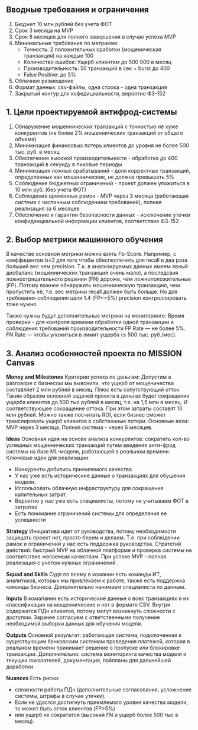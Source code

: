 ## Вводные требования и ограничения
1. Бюджет 10 млн рублей без учета ФОТ
2. Срок 3 месяца на MVP
3. Срок 6 месяцев для полного завершения в случае успеха MVP
4. Минимальные требования по метрикам:
   * Точность: 2 положительных сработки (мощеническая транзакция) на каждые 100
   * Количество ошибок: Ущерб клиентам до 500 000 в месяц
   * Производительность: 50 транзакций в сек + burst до 400
   * False Positive: до 5%
5. Облачное размещение
6. Формат данных: csv-файлы, одна строка - одна транзакция
7. Закрытый контур для кофедициальности, вероятно ФЗ-152

## 1. Цели проектируемой антифрод-системы

1. Обнаружение мошеннических транзакций с точностью не хуже конкурентов (не более 2% мошеннических транзакций от общего объема)
2. Минимизация финансовых потерь клиентов до уровня не более 500 тыс. руб. в месяц
3. Обеспечение высокой производительности - обработка до 400 транзакций в секунду в пиковые периоды
4. Минимизация ложных срабатываний - доля корректных транзакций, определенных как мошеннические, не должна превышать 5%
5. Соблюдение бюджетных ограничений - проект должен уложиться в 10 млн руб. (без учета ФОТ)
6. Соблюдение временных рамок - MVP через 3 месяца (работающая система с частичным соблюдением требований), полная реализация за 6 месяцев
7. Обеспечение и гарантии безопасности данных - исключение утечки конфиденциальной информации клиентов, соответствие ФЗ-152

## 2. Выбор метрики машинного обучения

В качестве основной метрики можно взять Fb-Score. Например, с коеффицентом b=2 для того чтобы обеспеспечить для recall в два раза больший вес чем precision. Т.к. в анализируемых данных имеем явный дисбаланс (мошеннических транзакций очень мало), а последсвия ложноотрицательного решения (FN) дороже, чем ложноположительные (FP). Потому важнее обнаружить мошенническую транзакцию, чем пропустить её, т.е. вес метрики recall должен быть больше. Но для требования соблюдения цели 1.4 (FP<=5%) precision контроллировать тоже нужно.

Также нужны будут дополнительные метрики на мониторинге:
Время проверки - для контроля времени обработки одной транзакции и соблюдения требований производительности
FP Rate — не более 5%.
FN Rate — чтобы уложиться в лимит ущерба (≤ 500 тыс. руб./мес).



## 3. Анализ особенностей проекта по MISSION Canvas

**Money and Milestones** 
Критерии успеха по деньгам: Допустим в разговоре с бизнесом мы выяснили, что ущерб от мощеничества составляет 2 млн рублей в месяц. Плюс есть сопутствующий отток. Таким образом основной задачей проекта в деньгах будет сокращение ущерба клиентов до 500 тыс рублей в месяц, т.е. на 1,5 млн в месяц. И соответствующее сокращение оттока. При этом затраты составят 10 млн рублей. Можно также посчитать ROI, если бизнес сможет транслировать ущерб клиентов в собственные потери.
Основные вехи: MVP через 3 месяца. Полная система - через 6 месяцев.

**Ideas** 
Основная идея на основе анализа конкурентов: сократить кол-во успешных мощеннических транзакций путем введения анти-фрод системы на базе ML-модели, работающей в реальном времени. Ключевые идеи для реализации:
* Конкуренты добились приемлемого качества.
* У нас уже есть исторические данные о транзакциях для обушения модели. 
* Использовать облачную инфраструктуру для сокращения капительных затрат.
* Вероятно у нас уже есть специалисты, потому не учитываем ФОТ в затратах
* Есть понимание ограничений системы для определения ее успешности

**Strategy**
Инициатива идет от руководства, потому необходимости защищать проект нет, просто берем и делаем. Т.е. при соблюдении рамок и ограничений у нас есть поддержка руководства. Стратегий действий: быстрый MVP на облачной платформе и проверка системы на соответствие желаемым качествам. При успехе MVP - полная реализация с учетом нужных ограничений.

**Squad and Skills**
Судя по всему в комании есть команды ИТ, аналитиков, которых мы привлекаем к работе, также есть поддержка команды бизнеса. Дополнительно нанимаем специалиста по данным.

**Inputs**
В комапании есть исторические данные о всех транзакциях и их классификация на мощеннические и нет в формате CSV. Внутри содержатся ПДн клиентов, потому могут возникнуть сложности с доступом. Заранее согласуем с ответственными получение необходимой выборки данных для обучения модели.

**Outputs**
Основной результат: работающая система, подключенная к существующим банковским системам проведения платежей, которая в реальном времени принимает решение о пропуске или блокировке транзакции. 
Дополнительно: система мониторинга качества модели и текущих показателей, документация, пайпланы для дальнейшей доработки. 

**Nuances**
Есть риски: 
* сложности работы ПДн (дополнительные согласования, усложнение системы, штрафы в случае утечки). 
* Если не удастся достигнуть приемлемого уровня качества модели, то может быть отток клиентов (FP>5%) 
* или ущерб не сократится (высокий FN и ущерб более 500 тыс в месяц).

